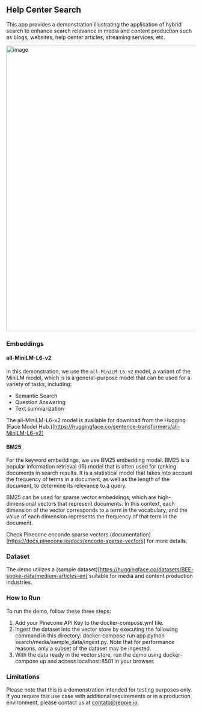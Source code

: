 ## Help Center Search

This app provides a demonstration illustrating the application of hybrid search to enhance search relevance in media and content production such as blogs, websites, help center articles, streaming services, etc.

<img width="760" alt="image" src="https://github.com/Reppie-io/reppie-labs/assets/20309154/baed9dfd-d36c-429f-860e-b19f370abe83">

### Embeddings

#### all-MiniLM-L6-v2
In this demonstration, we use the `all-MiniLM-L6-v2` model, a variant of the MiniLM model, which is is a general-purpose model that can be used for a variety of tasks, including:
* Semantic Search
* Question Answering
* Text summarization

The all-MiniLM-L6-v2 model is available for download from the Hugging (Face Model Hub.)[https://huggingface.co/sentence-transformers/all-MiniLM-L6-v2]

#### BM25

For the keyword embeddings, we use BM25 embedding model. BM25 is a popular information retrieval (IR) model that is often used for ranking documents in search results. It is a statistical model that takes into account the frequency of terms in a document, as well as the length of the document, to determine its relevance to a query.

BM25 can be used for sparse vector embeddings, which are high-dimensional vectors that represent documents. In this context, each dimension of the vector corresponds to a term in the vocabulary, and the value of each dimension represents the frequency of that term in the document.

Check Pinecone enconde sparse vectors (documentation)[https://docs.pinecone.io/docs/encode-sparse-vectors] for more details.

### Dataset
The demo utilizes a (sample dataset)[https://huggingface.co/datasets/BEE-spoke-data/medium-articles-en] suitable for media and content production industries.

### How to Run
To run the demo, follow these three steps:

1. Add your Pinecone API Key to the docker-compose.yml file.
2. Ingest the dataset into the vector store by executing the following command in this directory: docker-compose run app python search/media/sample_data/ingest.py. Note that for performance reasons, only a subset of the dataset may be ingested.
3. With the data ready in the vector store, run the demo using docker-compose up and access localhost:8501 in your browser.

### Limitations
Please note that this is a demonstration intended for testing purposes only. If you require this use case with additional requirements or in a production environment, please contact us at contato@reppie.io.
